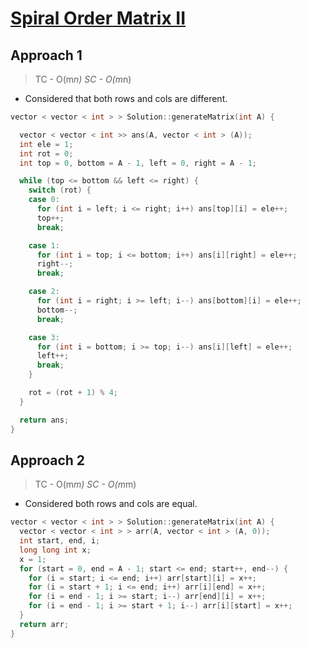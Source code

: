 # [Spiral Order Matrix II](https://www.interviewbit.com/problems/spiral-order-matrix-ii/)

## Approach 1

> TC - O(m*n)
> SC - O(m*n)

- Considered that both rows and cols are different.

```c++
vector < vector < int > > Solution::generateMatrix(int A) {

  vector < vector < int >> ans(A, vector < int > (A));
  int ele = 1;
  int rot = 0;
  int top = 0, bottom = A - 1, left = 0, right = A - 1;

  while (top <= bottom && left <= right) {
    switch (rot) {
    case 0:
      for (int i = left; i <= right; i++) ans[top][i] = ele++;
      top++;
      break;

    case 1:
      for (int i = top; i <= bottom; i++) ans[i][right] = ele++;
      right--;
      break;

    case 2:
      for (int i = right; i >= left; i--) ans[bottom][i] = ele++;
      bottom--;
      break;

    case 3:
      for (int i = bottom; i >= top; i--) ans[i][left] = ele++;
      left++;
      break;
    }

    rot = (rot + 1) % 4;
  }

  return ans;
}
```

## Approach 2

> TC - O(m*m)
> SC - O(m*m)

- Considered both rows and cols are equal.

```c++
vector < vector < int > > Solution::generateMatrix(int A) {
  vector < vector < int > > arr(A, vector < int > (A, 0));
  int start, end, i;
  long long int x;
  x = 1;
  for (start = 0, end = A - 1; start <= end; start++, end--) {
    for (i = start; i <= end; i++) arr[start][i] = x++;
    for (i = start + 1; i <= end; i++) arr[i][end] = x++;
    for (i = end - 1; i >= start; i--) arr[end][i] = x++;
    for (i = end - 1; i >= start + 1; i--) arr[i][start] = x++;
  }
  return arr;
}
```
